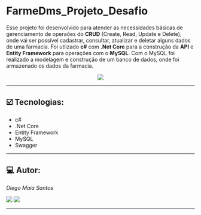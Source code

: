 # FarmeDms_Projeto_Desafio
 Esse projeto foi desenvolvido para atender as necessidades básicas de gerenciamento de operaões do **CRUD** (Create, Read, Update e Delete), onde vai ser possível cadastrar, consultar, atualizar e deletar alguns dados de uma farmacia. Foi utlizado **c#** com **.Net Core** para a construção da **API** e **Entity Framework** para operações com o **MySQL**. Com o MySQL foi realizado a modelagem e construção de um banco de dados, onde foi armazenado os dados da farmacia.
 
 <p align="center">
<img src="http://img.shields.io/static/v1?label=STATUS&message=%20FINALIZADO&color=GREEN&style=for-the-badge"/>
</p>

 ***
## ☑️ Tecnologias: 
* c#
* .Net Core
* Entity Framework
* MySQL
* Swagger
***
## 💻 Autor:
_Diego Maia Santos_ 
<div> 
  <a href = "mailto:diegom.santos03@gmail.com"><img src="https://img.shields.io/badge/-Gmail-%23333?style=for-the-badge&logo=gmail&logoColor=white" target="_blank"></a>
  <a href="https://br.linkedin.com/in/diego-maia-santos-21615b208" target="_blank"><img src="https://img.shields.io/badge/-LinkedIn-%230077B5?style=for-the-badge&logo=linkedin&logoColor=white" target="_blank"></a> 
</div>

***
